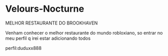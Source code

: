 # Velours-Nocturne
MELHOR RESTAURANTE DO BROOKHAVEN 

Venham conhecer o melhor restaurante do mundo robloxiano, so entrar no meu perfil q irei estar adicionando todos 

perfil:duduxx888
